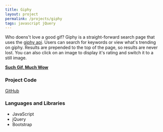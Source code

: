 ```yaml
---
title: Giphy
layout: project
permalink: /projects/giphy
tags: javascript jQuery
---
```

Who doens't love a good gif? Giphy is a straight-forward search page that uses the [giphy api](https://github.com/Giphy/GiphyAPI). Users can search for keywords or view what's trending on giphy. Results are prepended to the top of the page, so results are never lost. You can also click on an image to display it's rating and switch it to a still image.

**[Such Gif, Much Wow](https://jongrim.github.io/giphy)**

### Project Code
[GitHub](https://github.com/jongrim/giphy)

### Languages and Libraries
- JavaScript
- jQuery
- Bootstrap
